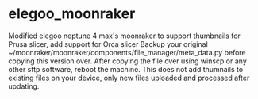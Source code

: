 # elegoo_moonraker
Modified elegoo neptune 4 max's moonraker to support thumbnails for Prusa slicer, add support for Orca slicer
Backup your original ~/moonraker/moonraker/components/file_manager/meta_data.py before copying this version over. After copying the file over using winscp or any other sftp software, reboot the machine.
This does not add thumnails to existing files on your device, only new files uploaded and processed after updating.
